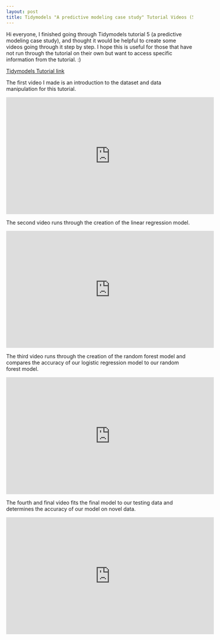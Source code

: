 ```yaml
---
layout: post
title: Tidymodels "A predictive modeling case study" Tutorial Videos (5)
---
```

  
Hi everyone, I finished going through Tidymodels tutorial 5 (a predictive modeling case study), and thought it would be helpful to create some videos going through it step by step. I hope this is useful for those that have not run through the tutorial on their own but want to access specific information from the tutorial. :)

[Tidymodels Tutorial link](https://www.tidymodels.org/start/case-study/)

The first video I made is an introduction to the dataset and data manipulation for this tutorial. 

<iframe width="560" height="315" src="https://youtu.be/x2iy14zTXOQ" frameborder="0" allow="autoplay; encrypted-media" allowfullscreen></iframe>
  
  
The second video runs through the creation of the linear regression model.

<iframe width="560" height="315" src="https://youtu.be/K2OOGgeyAs8" frameborder="0" allow="autoplay; encrypted-media" allowfullscreen></iframe>
  


The third video runs through the creation of the random forest model and compares the accuracy of our logistic regression model to our random forest model. 

<iframe width="560" height="315" src="https://www.youtube.com/watch?v=HVpEa9CJr4s" frameborder="0" allow="autoplay; encrypted-media" allowfullscreen></iframe> 
  
  
The fourth and final video fits the final model to our testing data and determines the accuracy of our model on novel data. 

<iframe width="560" height="315" src="https://youtu.be/aAds4hUSfdA" frameborder="0" allow="autoplay; encrypted-media" allowfullscreen></iframe>